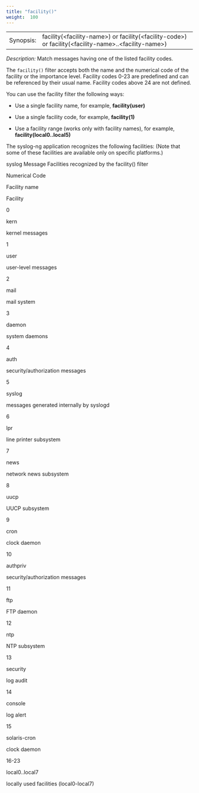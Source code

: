 ```yaml
---
title: "facility()"
weight:  100
---
```

<!-- DISCLAIMER: This file is based on the syslog-ng Open Source Edition documentation https://github.com/balabit/syslog-ng-ose-guides/commit/2f4a52ee61d1ea9ad27cb4f3168b95408fddfdf2 and is used under the terms of The syslog-ng Open Source Edition Documentation License. The file has been modified by Axoflow. -->

|           |                                                                                                              |
| --------- | ------------------------------------------------------------------------------------------------------------ |
| Synopsis: | facility(\<facility-name\>) or facility(\<facility-code\>) or facility(\<facility-name\>..\<facility-name\>) |

*Description:* Match messages having one of the listed facility codes.

The `facility()` filter accepts both the name and the numerical code of the facility or the importance level. Facility codes 0-23 are predefined and can be referenced by their usual name. Facility codes above 24 are not defined.

You can use the facility filter the following ways:

  - Use a single facility name, for example, **facility(user)**

  - Use a single facility code, for example, **facility(1)**

  - Use a facility range (works only with facility names), for example, **facility(local0..local5)**

The syslog-ng application recognizes the following facilities: (Note that some of these facilities are available only on specific platforms.)

syslog Message Facilities recognized by the facility() filter

Numerical Code

Facility name

Facility

0

kern

kernel messages

1

user

user-level messages

2

mail

mail system

3

daemon

system daemons

4

auth

security/authorization messages

5

syslog

messages generated internally by syslogd

6

lpr

line printer subsystem

7

news

network news subsystem

8

uucp

UUCP subsystem

9

cron

clock daemon

10

authpriv

security/authorization messages

11

ftp

FTP daemon

12

ntp

NTP subsystem

13

security

log audit

14

console

log alert

15

solaris-cron

clock daemon

16-23

local0..local7

locally used facilities (local0-local7)
